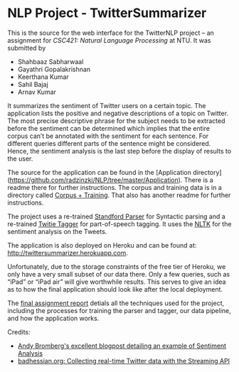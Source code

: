 # NLP Project - TwitterSummarizer

This is the source for the web interface for the TwitterNLP project – an assignment for *CSC421: Natural Language Processing* at NTU. It was submitted by

- Shahbaaz Sabharwaal
- Gayathri Gopalakrishnan
- Keerthana Kumar
- Sahil Bajaj
- Arnav Kumar

It summarizes the sentiment of Twitter users on a certain topic. The application lists the positive and negative descriptions of a topic on Twitter. The most precise descriptive phrase for the subject needs to be extracted before the sentiment can be determined which implies that the entire corpus can’t be annotated with the sentiment for each sentence. For different queries different parts of the sentence might be considered. Hence, the sentiment analysis is the last step before the display of results to the user.

The source for the application can be found in the [Application directory] (https://github.com/radzinzki/NLP/tree/master/Application). There is a readme there for further instructions.
The corpus and training data is in a  directory called [Corpus + Training](https://github.com/radzinzki/NLP/tree/master/Corpus%20%2B%20Training). That also has another readme for further instructions.

The project uses a re-trained [Standford Parser](http://nlp.stanford.edu/software/lex-parser.shtml) for Syntactic parsing and a re-trained [Twitie Tagger](http://gate.ac.uk/wiki/twitie.html) for part-of-speech tagging. It uses the [NLTK](http://nltk.org) for the sentiment analysis on the Tweets.


The application is also deployed on Heroku and can be found at: http://twittersummarizer.herokuapp.com.

Unfortunately, due to the storage constraints of the free tier of Heroku, we only have a very small subset of our data there. Only a few queries, such as “iPad” or “iPad air” will give worthwhile results. This serves 
to give an idea as to how the final application should look like after the local deployment.

The [final assignment report](https://github.com/radzinzki/NLP/blob/master/AssignmentReport.pdf) detials all the techniques used for the project, including the processes for training the parser and tagger, our data pipeline, and how the application works.


Credits: 
- [Andy Bromberg's excellent blogpost detailing an example of Sentiment Analysis](http://andybromberg.com/sentiment-analysis-python/)
- [badhessian.org: Collecting real-time Twitter data with the Streaming API](http://badhessian.org/2012/10/collecting-real-time-twitter-data-with-the-streaming-api/)
